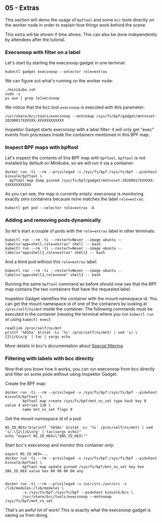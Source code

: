 ## 05 - Extras

This section will demo the usage of `bpftool` and some `bcc` tools directly on the
worker node in order to explain how things work behind the scene.

This extra will be shown if time allows. This can also be done independently by
attendees after the tutorial.

### Execsnoop with filter on a label

Let's start by starting the execsnoop gadget in one terminal:
```
kubectl gadget execsnoop --selector role=extras
```

We can figure out what's running on the worker node:
```
./minikube ssh
sudo -s
ps aux | grep [e]xecsnoop
```

We notice that the bcc tool `execsnoop` is executed with this parameter:
```
/usr/share/bcc/tools/execsnoop --mntnsmap /sys/fs/bpf/gadget/mntnsset-20200817XXXXXX-XXXXXXXXXXXX
```

Inspektor Gadget starts execsnoop with a label filter: it will only get "exec"
events from processes inside the containers mentioned in this BPF map.

### Inspect BPF maps with bpftool

Let's inspect the contents of this BPF map with `bpftool`. `bpftool` is not
installed by default on Minikube, so we will run it via a container:

```
docker run -ti --rm --privileged -v /sys/fs/bpf:/sys/fs/bpf --pid=host kinvolk/bpftool \
  bpftool map dump pinned /sys/fs/bpf/gadget/mntnsset-20200817XXXXXX-XXXXXXXXXXXX
```

As you can see, the map is currently empty: execsnoop is monitoring exactly
zero containers because none matches the label `role=extras`:
```
kubectl get pod --selector role=extras -A
```

### Adding and removing pods dynamically

So let's start a couple of pods with the `role=extras` label in other terminals:
```
kubectl run --rm -ti --restart=Never --image ubuntu --labels="app=shell,role=extras" shell -- bash
kubectl run --rm -ti --restart=Never --image ubuntu --labels="app=shell2,role=extras" shell2 -- bash
```

And a third pod without this `role=extras` label:
```
kubectl run --rm -ti --restart=Never --image ubuntu --labels="app=shell3,role=none" shell3 -- bash
```

Running the same `bpftool` command as before should now see that the BPF
map contains the two containers that have the requested label.

Inspektor Gadget identifies the container with the mount namespace id. You
can get the mount namespace id of one of the containers by looking at
`/proc/self/ns/mnt` inside the container. The following commands must be executed
in the container (reusing the terminal where you run `kubectl run` or using
`kubectl exec`):
```
readlink /proc/self/ns/mnt
printf '%016x' $(stat -Lc '%i' /proc/self/ns/mnt) | sed 's/.\{2\}/&\n/g' | tac | xargs echo
```

More details in bcc's documentation about [Special
filtering](https://github.com/iovisor/bcc/blob/master/docs/special_filtering.md)

### Filtering with labels with bcc directly

Now that you know how it works, you can run execsnoop from bcc directly and
filter on some pods without using Inspektor Gadget.

Create the BPF map:
```
docker run -ti --rm --privileged -v /sys/fs/bpf:/sys/fs/bpf --pid=host kinvolk/bpftool \
        bpftool map create /sys/fs/bpf/mnt_ns_set type hash key 8 value 4 entries 128 \
        name mnt_ns_set flags 0
```

Get the mount namespace id of a pod:
```
NS_ID_HEX="$(printf '%016x' $(stat -Lc '%i' /proc/self/ns/mnt) | sed 's/.\{2\}/&\n/g' | tac|xargs echo)"
echo "export NS_ID_HEX=\"$NS_ID_HEX\""
```

Start bcc's execsnoop and monitor this container only:
```
export NS_ID_HEX=...
docker run -ti --rm --privileged -v /sys/fs/bpf:/sys/fs/bpf --pid=host kinvolk/bpftool \
        bpftool map update pinned /sys/fs/bpf/mnt_ns_set key hex $NS_ID_HEX value hex 00 00 00 00 any


docker run -ti --rm --privileged -v /usr/src:/usr/src -v /lib/modules:/lib/modules \
        -v /sys/fs/bpf:/sys/fs/bpf --pid=host kinvolk/bcc \
        /usr/share/bcc/tools/execsnoop --mntnsmap /sys/fs/bpf/mnt_ns_set
```

That's an awful lot of work! This is exactly what the execsnoop gadget is
saving us from doing.
